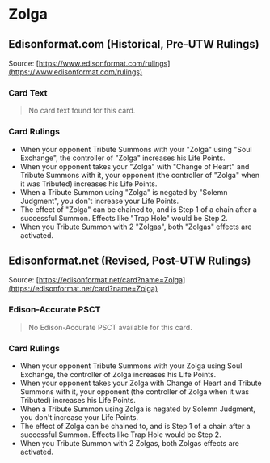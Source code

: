 # Zolga

## Edisonformat.com (Historical, Pre-UTW Rulings)

Source: [https://www.edisonformat.com/rulings](https://www.edisonformat.com/rulings)

### Card Text

> No card text found for this card.

### Card Rulings

*   When your opponent Tribute Summons with your "Zolga" using "Soul Exchange", the controller of "Zolga" increases his Life Points.
*   When your opponent takes your "Zolga" with "Change of Heart" and Tribute Summons with it, your opponent (the controller of "Zolga" when it was Tributed) increases his Life Points.
*   When a Tribute Summon using "Zolga" is negated by "Solemn Judgment", you don't increase your Life Points.
*   The effect of "Zolga" can be chained to, and is Step 1 of a chain after a successful Summon. Effects like "Trap Hole" would be Step 2.
*   When you Tribute Summon with 2 "Zolgas", both "Zolgas" effects are activated.

## Edisonformat.net (Revised, Post-UTW Rulings)

Source: [https://edisonformat.net/card?name=Zolga](https://edisonformat.net/card?name=Zolga)

### Edison-Accurate PSCT

> No Edison-Accurate PSCT available for this card.

### Card Rulings

*   When your opponent Tribute Summons with your Zolga using Soul Exchange, the controller of Zolga increases his Life Points.
*   When your opponent takes your Zolga with Change of Heart and Tribute Summons with it, your opponent (the controller of Zolga when it was Tributed) increases his Life Points.
*   When a Tribute Summon using Zolga is negated by Solemn Judgment, you don't increase your Life Points.
*   The effect of Zolga can be chained to, and is Step 1 of a chain after a successful Summon. Effects like Trap Hole would be Step 2.
*   When you Tribute Summon with 2 Zolgas, both Zolgas effects are activated.
            